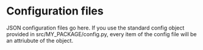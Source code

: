 # Configuration files

JSON configuration files go here. If you use the standard config object provided in src/MY_PACKAGE/config.py, every item of the config file will be an attriubute of the object.